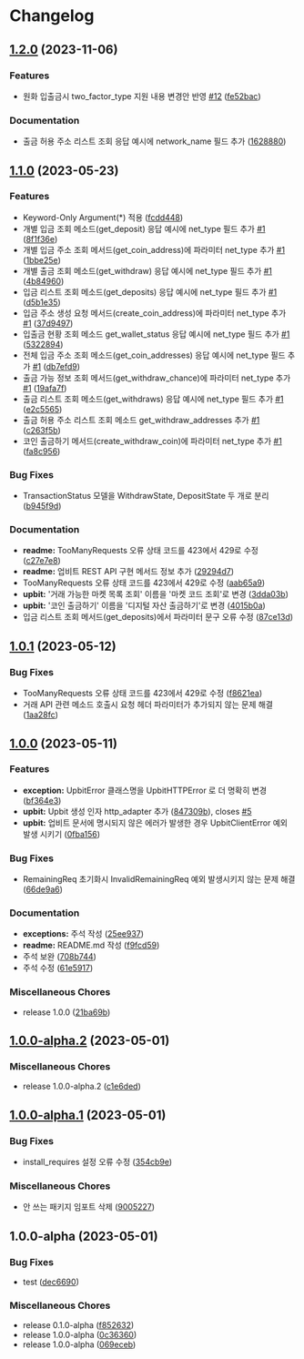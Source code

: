 # Changelog

## [1.2.0](https://github.com/designmeme/python-upbit-api/compare/v1.1.0...v1.2.0) (2023-11-06)


### Features

* 원화 입출금시 two_factor_type 지원 내용 변경안 반영 [#12](https://github.com/designmeme/python-upbit-api/issues/12) ([fe52bac](https://github.com/designmeme/python-upbit-api/commit/fe52baca45ddbea5884cb39bab9bdc54343c105d))


### Documentation

* 출금 허용 주소 리스트 조회 응답 예시에 network_name 필드 추가 ([1628880](https://github.com/designmeme/python-upbit-api/commit/16288805fd605e0e3f77f6a4e0bdbc67117e548d))

## [1.1.0](https://github.com/designmeme/python-upbit-api/compare/v1.0.1...v1.1.0) (2023-05-23)


### Features

* Keyword-Only Argument(*) 적용 ([fcdd448](https://github.com/designmeme/python-upbit-api/commit/fcdd4487b0801b16642eab489533cdf9dd5ee176))
* 개별 입금 조회 메소드(get_deposit) 응답 예시에 net_type 필드 추가 [#1](https://github.com/designmeme/python-upbit-api/issues/1) ([8f1f36e](https://github.com/designmeme/python-upbit-api/commit/8f1f36e114ccdd8be509948b3305b7d5a83393cc))
* 개별 입금 주소 조회 메서드(get_coin_address)에 파라미터 net_type 추가 [#1](https://github.com/designmeme/python-upbit-api/issues/1) ([1bbe25e](https://github.com/designmeme/python-upbit-api/commit/1bbe25eb433b502b23efb684b5a3118daf959ca1))
* 개별 출금 조회 메소드(get_withdraw) 응답 예시에 net_type 필드 추가 [#1](https://github.com/designmeme/python-upbit-api/issues/1) ([4b84960](https://github.com/designmeme/python-upbit-api/commit/4b8496074538b904cc341b798090ab842963e766))
* 입금 리스트 조회 메소드(get_deposits) 응답 예시에 net_type 필드 추가 [#1](https://github.com/designmeme/python-upbit-api/issues/1) ([d5b1e35](https://github.com/designmeme/python-upbit-api/commit/d5b1e3560eba18ee8a82f157681e2d4e8efe01af))
* 입금 주소 생성 요청 메서드(create_coin_address)에 파라미터 net_type 추가 [#1](https://github.com/designmeme/python-upbit-api/issues/1) ([37d9497](https://github.com/designmeme/python-upbit-api/commit/37d94972487bd72cd94af0fa3c2c5fdf3facac7a))
* 입출금 현황 조회 메소드 get_wallet_status 응답 예시에 net_type 필드 추가 [#1](https://github.com/designmeme/python-upbit-api/issues/1) ([5322894](https://github.com/designmeme/python-upbit-api/commit/5322894f2c9c8fca51ae1663286ab7fe83d7ded7))
* 전체 입금 주소 조회 메소드(get_coin_addresses) 응답 예시에 net_type 필드 추가 [#1](https://github.com/designmeme/python-upbit-api/issues/1) ([db7efd9](https://github.com/designmeme/python-upbit-api/commit/db7efd99eaa6d60b2a485d300470d329153098d2))
* 출금 가능 정보 조회 메서드(get_withdraw_chance)에 파라미터 net_type 추가 [#1](https://github.com/designmeme/python-upbit-api/issues/1) ([19afa7f](https://github.com/designmeme/python-upbit-api/commit/19afa7f3be0dda752c9ca3d22a233e2fbd48550e))
* 출금 리스트 조회 메소드(get_withdraws) 응답 예시에 net_type 필드 추가 [#1](https://github.com/designmeme/python-upbit-api/issues/1) ([e2c5565](https://github.com/designmeme/python-upbit-api/commit/e2c556567946d5b8537ba0dc8f6d61b1d7225116))
* 출금 허용 주소 리스트 조회 메소드 get_withdraw_addresses 추가 [#1](https://github.com/designmeme/python-upbit-api/issues/1) ([c263f5b](https://github.com/designmeme/python-upbit-api/commit/c263f5b597910e221fdc1f3e5ca669a8b377b0fd))
* 코인 출금하기 메서드(create_withdraw_coin)에 파라미터 net_type 추가 [#1](https://github.com/designmeme/python-upbit-api/issues/1) ([fa8c956](https://github.com/designmeme/python-upbit-api/commit/fa8c956083b35dee275d1c410a22bc647b24626e))


### Bug Fixes

* TransactionStatus 모델을 WithdrawState, DepositState 두 개로 분리 ([b945f9d](https://github.com/designmeme/python-upbit-api/commit/b945f9d057cc05cab81c4ac5b77581620050d060))


### Documentation

* **readme:** TooManyRequests 오류 상태 코드를 423에서 429로 수정 ([c27e7e8](https://github.com/designmeme/python-upbit-api/commit/c27e7e83251db6f4b78cbf4d46f6d534dab26f32))
* **readme:** 업비트 REST API 구현 메서드 정보 추가 ([29294d7](https://github.com/designmeme/python-upbit-api/commit/29294d761fd4b2fe63cfc8f827c4c144c61f7450))
* TooManyRequests 오류 상태 코드를 423에서 429로 수정 ([aab65a9](https://github.com/designmeme/python-upbit-api/commit/aab65a9129f5e9b21c07ddac74110c664a34da56))
* **upbit:** '거래 가능한 마켓 목록 조회' 이름을 '마켓 코드 조회'로 변경 ([3dda03b](https://github.com/designmeme/python-upbit-api/commit/3dda03ba5575e70d813e84b63246f2d1d02e2108))
* **upbit:** '코인 출금하기' 이름을 '디지털 자산 출금하기'로 변경 ([4015b0a](https://github.com/designmeme/python-upbit-api/commit/4015b0aae13f50d2a5f1fd35fc9309ec2ccd5d5e))
* 입금 리스트 조회 메서드(get_deposits)에서 파라미터 문구 오류 수정 ([87ce13d](https://github.com/designmeme/python-upbit-api/commit/87ce13d228f71b5a7f1a6f18bc70fe835d738e28))

## [1.0.1](https://github.com/designmeme/python-upbit-api/compare/v1.0.0...v1.0.1) (2023-05-12)


### Bug Fixes

* TooManyRequests 오류 상태 코드를 423에서 429로 수정 ([f8621ea](https://github.com/designmeme/python-upbit-api/commit/f8621eabcf12fc5383137d7beb2711e056a1eff3))
* 거래 API 관련 메소드 호출시 요청 헤더 파라미터가 추가되지 않는 문제 해결 ([1aa28fc](https://github.com/designmeme/python-upbit-api/commit/1aa28fc3a7ff407b3046e04903ada6a73fa77071))

## [1.0.0](https://github.com/designmeme/python-upbit-api/compare/v1.0.0-alpha.2...v1.0.0) (2023-05-11)


### Features

* **exception:** UpbitError 클래스명을 UpbitHTTPError 로 더 명확히 변경 ([bf364e3](https://github.com/designmeme/python-upbit-api/commit/bf364e3b5c07228f8298c29a2b4e82562e73751e))
* **upbit:** Upbit 생성 인자 http_adapter 추가 ([847309b](https://github.com/designmeme/python-upbit-api/commit/847309b5d186773643ba74d4d3ed745a5833c0aa)), closes [#5](https://github.com/designmeme/python-upbit-api/issues/5)
* **upbit:** 업비트 문서에 명시되지 않은 에러가 발생한 경우 UpbitClientError 예외 발생 시키기 ([0fba156](https://github.com/designmeme/python-upbit-api/commit/0fba1568d6314c152e0e50619f0a046ce5bf7000))


### Bug Fixes

* RemainingReq 초기화시 InvalidRemainingReq 예외 발생시키지 않는 문제 해결 ([66de9a6](https://github.com/designmeme/python-upbit-api/commit/66de9a616eaf53e691c59737b1cfff95e2f7dafb))


### Documentation

* **exceptions:** 주석 작성 ([25ee937](https://github.com/designmeme/python-upbit-api/commit/25ee93718205b5d2a060897b6ca99cd038c77b94))
* **readme:** README.md 작성 ([f9fcd59](https://github.com/designmeme/python-upbit-api/commit/f9fcd59d6143adc169d9c403249f82861088fa62))
* 주석 보완 ([708b744](https://github.com/designmeme/python-upbit-api/commit/708b744712e30fa54684cab8b24190635f03af32))
* 주석 수정 ([61e5917](https://github.com/designmeme/python-upbit-api/commit/61e59174f92c83781ce2708121be440c2254a801))


### Miscellaneous Chores

* release 1.0.0 ([21ba69b](https://github.com/designmeme/python-upbit-api/commit/21ba69bf5322da707e7564f41d8f6611e5e1f87f))

## [1.0.0-alpha.2](https://github.com/designmeme/python-upbit-api/compare/v1.0.0-alpha.1...v1.0.0-alpha.2) (2023-05-01)


### Miscellaneous Chores

* release 1.0.0-alpha.2 ([c1e6ded](https://github.com/designmeme/python-upbit-api/commit/c1e6deda85796bdf23de75149bc4ebf4961e37b7))

## [1.0.0-alpha.1](https://github.com/designmeme/python-upbit-api/compare/v1.0.0-alpha...v1.0.0-alpha.1) (2023-05-01)


### Bug Fixes

* install_requires 설정 오류 수정 ([354cb9e](https://github.com/designmeme/python-upbit-api/commit/354cb9e4057bc1266a566d8a9f8684006e9bf80c))


### Miscellaneous Chores

* 안 쓰는 패키지 임포트 삭제 ([9005227](https://github.com/designmeme/python-upbit-api/commit/90052274ebc57831e5ab0e3ea99fd8ce192eee78))

## 1.0.0-alpha (2023-05-01)


### Bug Fixes

* test ([dec6690](https://github.com/designmeme/python-upbit-api/commit/dec6690b6d7c8e8bf268573cac56c8066fc52cfa))


### Miscellaneous Chores

* release 0.1.0-alpha ([f852632](https://github.com/designmeme/python-upbit-api/commit/f852632a4ebd6e6f59eafc52a9abff42f3eef63a))
* release 1.0.0-alpha ([0c36360](https://github.com/designmeme/python-upbit-api/commit/0c3636063788e020c4e8952783897d26ee673f64))
* release 1.0.0-alpha ([069eceb](https://github.com/designmeme/python-upbit-api/commit/069eceb2b89832981ead3ecc1fda48e861adc602))
